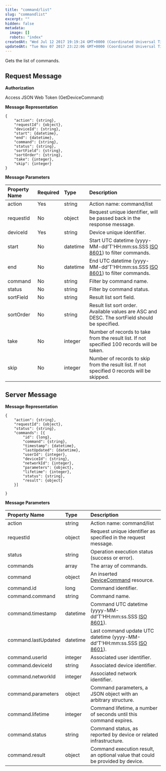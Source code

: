 ```yaml
---
title: "command/list"
slug: "commandlist"
excerpt: ""
hidden: false
metadata: 
  image: []
  robots: "index"
createdAt: "Wed Jul 12 2017 19:19:24 GMT+0000 (Coordinated Universal Time)"
updatedAt: "Tue Nov 07 2017 23:22:06 GMT+0000 (Coordinated Universal Time)"
---
```

Gets the list of commands.

## Request Message

**Authorization**

Access JSON Web Token (GetDeviceCommand)

**Message Representation**

```text
{
    "action": {string},
    "requestId": {object},
    "deviceId": {string},
    "start": {datetime},
    "end": {datetime},
    "command": {string},
    "status": {string},
    "sortField": {string},
    "sortOrder": {string},
    "take": {integer},
    "skip": {integer}
}
```

**Message Parameters**

| Property Name | Required | Type     | Description                                                                                                           |
| :------------ | :------- | :------- | :-------------------------------------------------------------------------------------------------------------------- |
| action        | Yes      | string   | Action name: command/list                                                                                             |
| requestId     | No       | object   | Request unique identifier, will be passed back in the response message.                                               |
| deviceId      | Yes      | string   | Device unique identifier.                                                                                             |
| start         | No       | datetime | Start UTC datetime (yyyy-MM-dd'T'HH:mm:ss.SSS [ISO 8601](https://en.wikipedia.org/wiki/ISO_8601)) to filter commands. |
| end           | No       | datetime | End UTC datetime (yyyy-MM-dd'T'HH:mm:ss.SSS [ISO 8601](https://en.wikipedia.org/wiki/ISO_8601)) to filter commands.   |
| command       | No       | string   | Filter by command name.                                                                                               |
| status        | No       | string   | Filter by command status.                                                                                             |
| sortField     | No       | string   | Result list sort field.                                                                                               |
| sortOrder     | No       | string   | Result list sort order. Available values are ASC and DESC. The sortField should be specified.                         |
| take          | No       | integer  | Number of records to take from the result list. If not specified 100 records will be taken.                           |
| skip          | No       | integer  | Number of records to skip from the result list. If not specified 0 records will be skipped.                           |

## Server Message

**Message Representation**

```text
{
    "action": {string},
    "requestId": {object},
    "status": {string},
    "commands": [{
        "id": {long},
        "command": {string},
        "timestamp": {datetime},
        "lastUpdated": {datetime},
        "userId": {integer},
        "deviceId": {string},
        "networkId": {integer},
        "parameters": {object},
        "lifetime": {integer},
        "status": {string},
        "result": {object}
    }]
            
}
```

**Message Parameters**

| Property Name       | Type     | Description                                                                                                      |
| :------------------ | :------- | :--------------------------------------------------------------------------------------------------------------- |
| action              | string   | Action name: command/list                                                                                        |
| requestId           | object   | Request unique identifier as specified in the request message.                                                   |
| status              | string   | Operation execution status (success or error).                                                                   |
| commands            | array    | The array of commands.                                                                                           |
| command             | object   | An inserted [DeviceCommand](doc:devicecommand)   resource.                                                       |
| command.id          | long     | Command identifier.                                                                                              |
| command.command     | string   | Command name.                                                                                                    |
| command.timestamp   | datetime | Command UTC datetime (yyyy-MM-dd'T'HH:mm:ss.SSS [ISO 8601](https://en.wikipedia.org/wiki/ISO_8601)).             |
| command.lastUpdated | datetime | Last command update UTC datetime (yyyy-MM-dd'T'HH:mm:ss.SSS [ISO 8601](https://en.wikipedia.org/wiki/ISO_8601)). |
| command.userId      | integer  | Associated user identifier.                                                                                      |
| command.deviceId    | string   | Associated device identifier.                                                                                    |
| command.networkId   | integer  | Associated network identifier.                                                                                   |
| command.parameters  | object   | Command parameters, a JSON object with an arbitrary structure.                                                   |
| command.lifetime    | integer  | Command lifetime, a number of seconds until this command expires.                                                |
| command.status      | string   | Command status, as reported by device or related infrastructure.                                                 |
| command.result      | object   | Command execution result, an optional value that could be provided by device.                                    |
